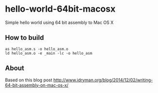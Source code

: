 # hello-world-64bit-macosx
Simple hello world using 64 bit assembly to Mac OS X

## How to build
    as hello_asm.s -o hello_asm.o
    ld hello_asm.o -e _main -lc -o hello_asm
    
## About
Based on this blog post <http://www.idryman.org/blog/2014/12/02/writing-64-bit-assembly-on-mac-os-x/>